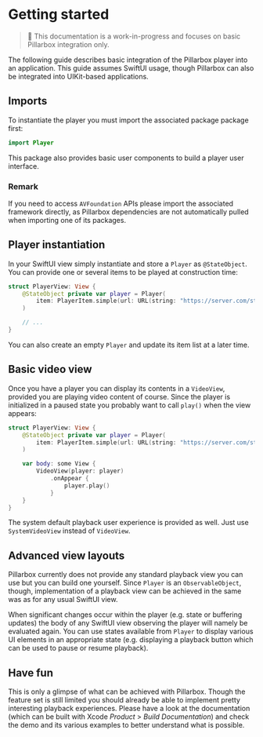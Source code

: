 # Getting started

> 🚧 This documentation is a work-in-progress and focuses on basic Pillarbox integration only.

The following guide describes basic integration of the Pillarbox player into an application. This guide assumes SwiftUI usage, though Pillarbox can also be integrated into UIKit-based applications.

## Imports

To instantiate the player you must import the associated package package first:

```swift
import Player
```

This package also provides basic user components to build a player user interface.

### Remark

If you need to access `AVFoundation` APIs please import the associated framework directly, as Pillarbox dependencies are not automatically pulled when importing one of its packages.

## Player instantiation

In your SwiftUI view simply instantiate and store a `Player` as `@StateObject`. You can provide one or several items to be played at construction time:

```swift
struct PlayerView: View {
    @StateObject private var player = Player(
        item: PlayerItem.simple(url: URL(string: "https://server.com/stream.m38u")!)
    )

    // ...
}
```

You can also create an empty `Player` and update its item list at a later time.

## Basic video view

Once you have a player you can display its contents in a `VideoView`, provided you are playing video content of course. Since the player is initialized in a paused state you probably want to call `play()` when the view appears:

```swift
struct PlayerView: View {
    @StateObject private var player = Player(
        item: PlayerItem.simple(url: URL(string: "https://server.com/stream.m38u")!)
    )

    var body: some View {
        VideoView(player: player)
            .onAppear {
                player.play()
            }
    }
}
```

The system default playback user experience is provided as well. Just use `SystemVideoView` instead of `VideoView`.

## Advanced view layouts

Pillarbox currently does not provide any standard playback view you can use but you can build one yourself. Since `Player` is an `ObservableObject`, though, implementation of a playback view can be achieved in the same was as for any usual SwiftUI view.

When significant changes occur within the player (e.g. state or buffering updates) the body of any SwiftUI view observing the player will namely be evaluated again. You can use states available from `Player` to display various UI elements in an appropriate state (e.g. displaying a playback button which can be used to pause or resume playback).

## Have fun

This is only a glimpse of what can be achieved with Pillarbox. Though the feature set is still limited you should already be able to implement pretty interesting playback experiences. Please have a look at the documentation (which can be built with Xcode _Product_ > _Build Documentation_) and check the demo and its various examples to better understand what is possible.

